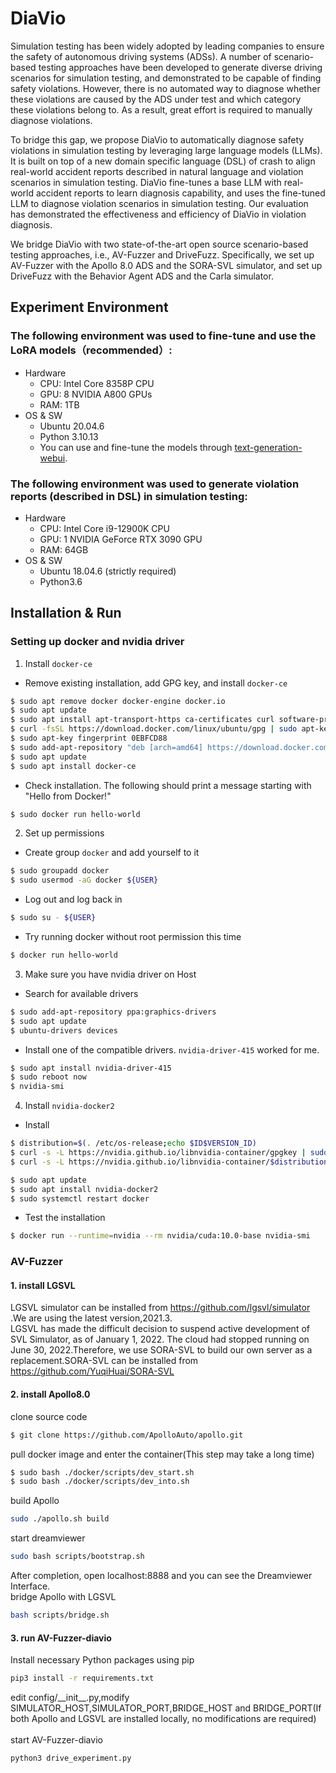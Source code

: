 # DiaVio
Simulation testing has been widely adopted by leading companies to ensure the safety of autonomous driving systems (ADSs). A number of scenario-based testing approaches have been developed to generate diverse driving scenarios for simulation testing, and demonstrated to be capable of finding safety violations. However, there is no automated way to diagnose whether these violations are caused by the ADS under test and which category these violations belong to. As a result, great effort is required to manually diagnose violations.

To bridge this gap, we propose DiaVio to automatically diagnose safety violations in simulation testing by leveraging large language models (LLMs). It is built on top of a new domain specific language (DSL) of crash to align real-world accident reports described in natural language and violation scenarios in simulation testing. DiaVio fine-tunes a base LLM with real-world accident reports to learn diagnosis capability, and uses the fine-tuned LLM to diagnose violation scenarios in simulation testing. Our evaluation has demonstrated the effectiveness and efficiency of DiaVio in violation diagnosis.

We bridge DiaVio with two state-of-the-art open source scenario-based testing approaches, i.e., AV-Fuzzer and DriveFuzz. Specifically, we set up AV-Fuzzer with the Apollo 8.0 ADS and the SORA-SVL simulator, and set up DriveFuzz with the Behavior Agent ADS and the Carla simulator.
## Experiment Environment

### The following environment was used to fine-tune and use the LoRA models（recommended）:

- Hardware
    - CPU: Intel Core 8358P CPU
    - GPU: 8 NVIDIA A800 GPUs
    - RAM: 1TB
- OS & SW
    - Ubuntu 20.04.6 
    - Python 3.10.13
    - You can use and fine-tune the models through [text-generation-webui](https://github.com/oobabooga/text-generation-webui).

### The following environment was used to generate violation reports (described in DSL) in simulation testing:

- Hardware
    - CPU: Intel Core i9-12900K CPU
    - GPU: 1 NVIDIA GeForce RTX 3090 GPU
    - RAM:  64GB
- OS & SW
    - Ubuntu 18.04.6 (strictly required)
    - Python3.6

## Installation & Run
### Setting up docker and nvidia driver

1. Install `docker-ce`
* Remove existing installation, add GPG key, and install `docker-ce`
```sh
$ sudo apt remove docker docker-engine docker.io
$ sudo apt update
$ sudo apt install apt-transport-https ca-certificates curl software-properties-common
$ curl -fsSL https://download.docker.com/linux/ubuntu/gpg | sudo apt-key add -
$ sudo apt-key fingerprint 0EBFCD88
$ sudo add-apt-repository "deb [arch=amd64] https://download.docker.com/linux/ubuntu $(lsb_release -cs) stable"
$ sudo apt update
$ sudo apt install docker-ce
```

* Check installation. The following should print a message starting with
  "Hello from Docker!"
```sh
$ sudo docker run hello-world
```

2. Set up permissions
* Create group `docker` and add yourself to it
```sh
$ sudo groupadd docker
$ sudo usermod -aG docker ${USER}
```

* Log out and log back in
```sh
$ sudo su - ${USER}
```

* Try running docker without root permission this time
```sh
$ docker run hello-world
```

3. Make sure you have nvidia driver on Host
* Search for available drivers
```sh
$ sudo add-apt-repository ppa:graphics-drivers
$ sudo apt update
$ ubuntu-drivers devices
```

* Install one of the compatible drivers. `nvidia-driver-415` worked for me.
```sh
$ sudo apt install nvidia-driver-415
$ sudo reboot now
$ nvidia-smi
```

4. Install `nvidia-docker2`
* Install
```sh
$ distribution=$(. /etc/os-release;echo $ID$VERSION_ID)
$ curl -s -L https://nvidia.github.io/libnvidia-container/gpgkey | sudo apt-key add -
$ curl -s -L https://nvidia.github.io/libnvidia-container/$distribution/libnvidia-container.list | sudo tee /etc/apt/sources.list.d/nvidia-container-toolkit.list

$ sudo apt update
$ sudo apt install nvidia-docker2
$ sudo systemctl restart docker
```

* Test the installation
```sh
$ docker run --runtime=nvidia --rm nvidia/cuda:10.0-base nvidia-smi
```
### AV-Fuzzer
#### 1. install LGSVL
LGSVL simulator can be installed from https://github.com/lgsvl/simulator .We are using the latest version,2021.3.\
LGSVL has made the difficult decision to suspend active development of SVL Simulator, as of January 1, 2022. The cloud had stopped running on June 30, 2022.Therefore, we use SORA-SVL to build our own server as a replacement.SORA-SVL can be installed from https://github.com/YuqiHuai/SORA-SVL
#### 2. install Apollo8.0
clone source code
```sh
$ git clone https://github.com/ApolloAuto/apollo.git
```
pull docker image and enter the container(This step may take a long time)
```sh
$ sudo bash ./docker/scripts/dev_start.sh
$ sudo bash ./docker/scripts/dev_into.sh
```
build Apollo
```sh
sudo ./apollo.sh build
```
start dreamviewer
```sh
sudo bash scripts/bootstrap.sh
```
After completion, open localhost:8888 and you can see the Dreamviewer Interface.\
bridge Apollo with LGSVL
```sh
bash scripts/bridge.sh
``` 
#### 3. run AV-Fuzzer-diavio
Install necessary Python packages using pip
```sh
pip3 install -r requirements.txt
```
edit config/\_\_init__.py,modify SIMULATOR_HOST,SIMULATOR_PORT,BRIDGE_HOST and BRIDGE_PORT(If both Apollo and LGSVL are installed locally, no modifications are required) 
\
\
start AV-Fuzzer-diavio
```sh
python3 drive_experiment.py
``` 